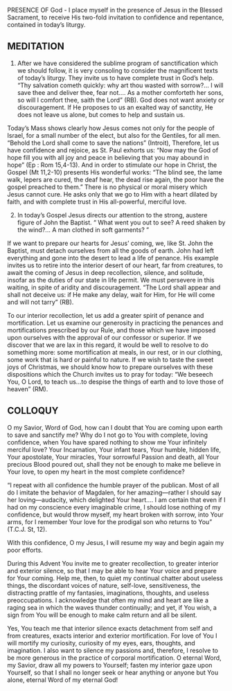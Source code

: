 PRESENCE OF God - I place myself in the presence of Jesus in the Blessed Sacrament, to receive His two-fold invitation to confidence and repentance, contained in today’s liturgy.

## MEDITATION

1. After we have considered the sublime program of sanctification which we should follow, it is very consoling to consider the magnificent texts of today’s liturgy. They invite us to have complete trust in God’s help. “Thy salvation cometh quickly: why art thou wasted with sorrow?... I will save thee and deliver thee, fear not.... As a mother comforteth her sons, so will I comfort thee, saith the Lord” (RB). God does not want anxiety or discouragement. If He proposes to us an exalted way of sanctity, He does not leave us alone, but comes to help and sustain us. 

Today’s Mass shows clearly how Jesus comes not only for the people of Israel, for a small number of the elect, but also for the Gentiles, for all men. “Behold the Lord shall come to save the nations” (Introit), Therefore, let us have confidence and rejoice, as St. Paul exhorts us: “Now may the God of hope fill you with all joy and peace in believing that you may abound in hope” (Ep : Rom 15,4-13). And in order to stimulate our hope in Christ, the Gospel (Mt 11,2-10) presents His wonderful works: “The blind see, the lame walk, lepers are cured, the deaf hear, the dead rise again, the poor have the gospel preached to them.” There is no physical or moral misery which Jesus cannot cure. He asks only that we go to Him with a heart dilated by faith, and with complete trust in His all-powerful, merciful love. 


2. In today’s Gospel Jesus directs our attention to the strong, austere figure of John the Baptist. “ What went you out to see? A reed shaken by the wind?... A man clothed in soft garments? ”

If we want to prepare our hearts for Jesus’ coming, we, like St. John the Baptist, must detach ourselves from all the goods of earth. John had left everything and gone into the desert to lead a life of penance. His example invites us to retire into the interior desert of our heart, far from creatures, to await the coming of Jesus in deep recollection, silence, and solitude, insofar as the duties of our state in life permit. We must persevere in this waiting, in spite of aridity and discouragement. “The Lord shall appear and shall not deceive us: if He make any delay, wait for Him, for He will come and will not tarry” (RB). 

To our interior recollection, let us add a greater spirit of penance and mortification. Let us examine our generosity in practicing the penances and mortifications prescribed by our Rule, and those which we have imposed upon ourselves with the approval of our confessor or superior. If we discover that we are lax in this regard, it would be well to resolve to do something more: some mortification at meals, in our rest, or in our clothing, some work that is hard or painful to nature. If we wish to taste the sweet joys of Christmas, we should know how to prepare ourselves with these dispositions which the Church invites us to pray for today: “We beseech You, O Lord, to teach us...to despise the things of earth and to love those of heaven” (RM). 

## COLLOQUY

O my Savior, Word of God, how can I doubt that You are coming upon earth to save and sanctify me? Why do I not go to You with complete, loving confidence, when You have spared nothing to show me Your infinitely merciful love? Your Incarnation, Your infant tears, Your humble, hidden life, Your apostolate, Your miracles, Your sorrowful Passion and death, all Your precious Blood poured out, shall they not be enough to make me believe in Your love, to open my heart in the most complete confidence?

“I repeat with all confidence the humble prayer of the publican. Most of all do I imitate the behavior of Magdalen, for her amazing—rather I should say her loving—audacity, which delighted Your heart.... I am certain that even if I had on my conscience every imaginable crime, I should lose nothing of my confidence, but would throw myself, my heart broken with sorrow, into Your arms, for I remember Your love for the prodigal son who returns to You” (T.C.J. St, 12).

With this confidence, O my Jesus, I will resume my way and begin again my poor efforts.

During this Advent You invite me to greater recollection, to greater interior and exterior silence, so that I may be able to hear Your voice and prepare for Your coming. Help me, then, to quiet my continual chatter about useless things, the discordant voices of nature, self-love, sensitiveness, the distracting prattle of my fantasies, imaginations, thoughts, and useless preoccupations. I acknowledge that often my mind and heart are like a raging sea in which the waves thunder continually; and yet, if You wish, a sign from You will be enough to make calm return and all be silent. 

Yes, You teach me that interior silence exacts detachment from self and from creatures, exacts interior and exterior mortification. For love of You I will mortify my curiosity, curiosity of my eyes, ears, thoughts, and imagination. I also want to silence my passions and, therefore, I resolve to be more generous in the practice of corporal mortification. O eternal Word, my Savior, draw all my powers to Yourself; fasten my interior gaze upon Yourself, so that I shall no longer seek or hear anything or anyone but You alone, eternal Word of my eternal God!